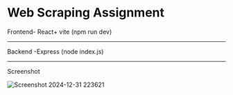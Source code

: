 
# Web Scraping Assignment

Frontend- React+ vite  (npm run dev)
___
Backend -Express (node index.js)
___

Screenshot

![Screenshot 2024-12-31 223621](https://github.com/user-attachments/assets/b6a16af8-f60a-4ceb-b003-eb7f18eefd20)




